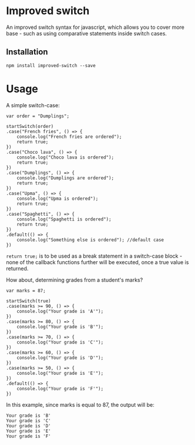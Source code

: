 # Improved switch
An improved switch syntax for javascript, which allows you to cover more base - such as using comparative statements inside switch cases.

## Installation
`npm install improved-switch --save`

# Usage

A simple switch-case:
```
var order = "Dumplings";

startSwitch(order)
.case("French fries", () => {
    console.log("French fries are ordered");
    return true;
})
.case("Choco lava", () => {
    console.log("Choco lava is ordered");
    return true;
})
.case("Dumplings", () => {
    console.log("Dumplings are ordered");
    return true;
})
.case("Upma", () => {
    console.log("Upma is ordered");
    return true;
})
.case("Spaghetti", () => {
    console.log("Spaghetti is ordered");
    return true;
})
.default(() => {
    console.log("Something else is ordered"); //default case
})
```
`return true;` is to be used as a break statement in a switch-case block - none of the callback functions further will be executed, once a true value is returned.

How about, determining grades from a student's marks?

```
var marks = 87;

startSwitch(true)
.case(marks >= 90, () => {
    console.log("Your grade is 'A'");
})
.case(marks >= 80, () => {
    console.log("Your grade is 'B'");
})
.case(marks >= 70, () => {
    console.log("Your grade is 'C'");
})
.case(marks >= 60, () => {
    console.log("Your grade is 'D'");
})
.case(marks >= 50, () => {
    console.log("Your grade is 'E'");
})
.default(() => {
    console.log("Your grade is 'F'");
})
```
In this example, since marks is equal to 87, the output will be:
```
Your grade is 'B'
Your grade is 'C'
Your grade is 'D'
Your grade is 'E'
Your grade is 'F'
```